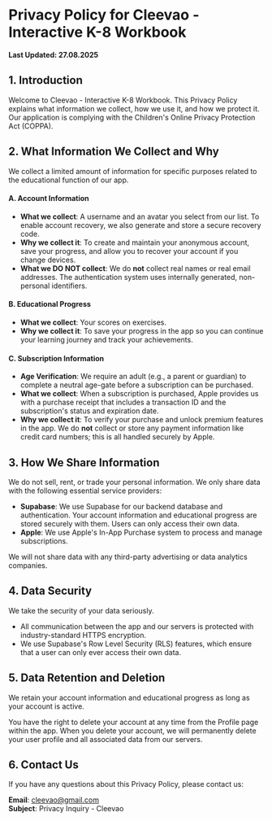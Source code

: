 # Privacy Policy for Cleevao - Interactive K-8 Workbook

**Last Updated: 27.08.2025**

## 1. Introduction

Welcome to Cleevao - Interactive K-8 Workbook. This Privacy Policy explains what information we collect, how we use it, and how we protect it. Our application is complying with the Children's Online Privacy Protection Act (COPPA).


## 2. What Information We Collect and Why

We collect a limited amount of information for specific purposes related to the educational function of our app.

#### A. Account Information

- **What we collect**: A username and an avatar you select from our list. To enable account recovery, we also generate and store a secure recovery code.
- **Why we collect it**: To create and maintain your anonymous account, save your progress, and allow you to recover your account if you change devices.
- **What we DO NOT collect**: We do **not** collect real names or real email addresses. The authentication system uses internally generated, non-personal identifiers.

#### B. Educational Progress

- **What we collect**: Your scores on exercises.
- **Why we collect it**: To save your progress in the app so you can continue your learning journey and track your achievements.

#### C. Subscription Information

- **Age Verification**: We require an adult (e.g., a parent or guardian) to complete a neutral age-gate before a subscription can be purchased.
- **What we collect**: When a subscription is purchased, Apple provides us with a purchase receipt that includes a transaction ID and the subscription's status and expiration date.
- **Why we collect it**: To verify your purchase and unlock premium features in the app. We do **not** collect or store any payment information like credit card numbers; this is all handled securely by Apple.


## 3. How We Share Information

We do not sell, rent, or trade your personal information. We only share data with the following essential service providers:

- **Supabase**: We use Supabase for our backend database and authentication. Your account information and educational progress are stored securely with them. Users can only access their own data.
- **Apple**: We use Apple's In-App Purchase system to process and manage subscriptions.

We will not share data with any third-party advertising or data analytics companies.


## 4. Data Security

We take the security of your data seriously.

- All communication between the app and our servers is protected with industry-standard HTTPS encryption.
- We use Supabase's Row Level Security (RLS) features, which ensure that a user can only ever access their own data.


## 5. Data Retention and Deletion

We retain your account information and educational progress as long as your account is active.

You have the right to delete your account at any time from the Profile page within the app. When you delete your account, we will permanently delete your user profile and all associated data from our servers.


## 6. Contact Us

If you have any questions about this Privacy Policy, please contact us:

**Email**: cleevao@gmail.com  
**Subject**: Privacy Inquiry - Cleevao

